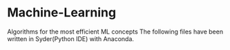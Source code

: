 # Machine-Learning
Algorithms for the most efficient ML concepts
The following files have been written in Syder(Python IDE) with Anaconda.
